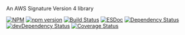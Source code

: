 An AWS Signature Version 4 library

[![NPM](https://nodei.co/npm/aws-sigv4.png?mini=true)](https://nodei.co/npm/aws-sigv4/)
[![npm version](https://badge.fury.io/js/aws-sigv4.svg)](https://badge.fury.io/js/aws-sigv4)
[![Build Status](https://travis-ci.org/binoculars/aws-sigv4.svg?branch=master)](https://travis-ci.org/binoculars/aws-sigv4)
[![ESDoc](http://binoculars.github.io/aws-sigv4/esdoc/badge.svg)](http://binoculars.github.io/aws-sigv4/esdoc/)
[![Dependency Status](https://david-dm.org/binoculars/aws-sigv4.svg)](https://david-dm.org/binoculars/aws-sigv4)
[![devDependency Status](https://david-dm.org/binoculars/aws-sigv4/dev-status.svg)](https://david-dm.org/binoculars/aws-sigv4#info=devDependencies)
[![Coverage Status](https://coveralls.io/repos/binoculars/aws-sigv4/badge.svg?branch=master&service=github)](https://coveralls.io/github/binoculars/aws-sigv4?branch=master)